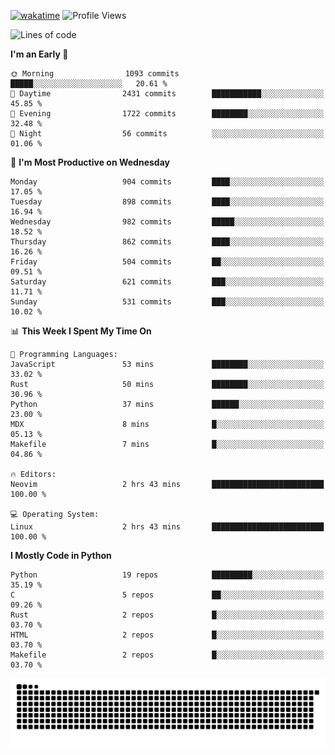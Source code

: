 [![wakatime](https://wakatime.com/badge/user/b920b284-3cde-4cd4-b72e-f7f22d050b16.svg)](https://wakatime.com/@b920b284-3cde-4cd4-b72e-f7f22d050b16)
![Profile Views](http://img.shields.io/badge/Profile%20Views-4586-blue)
<!--START_SECTION:waka-->
![Lines of code](https://img.shields.io/badge/From%20Hello%20World%20I%27ve%20Written-5.2%20million%20lines%20of%20code-blue)

**I'm an Early 🐤** 

```text
🌞 Morning                1093 commits        █████░░░░░░░░░░░░░░░░░░░░   20.61 % 
🌆 Daytime                2431 commits        ███████████░░░░░░░░░░░░░░   45.85 % 
🌃 Evening                1722 commits        ████████░░░░░░░░░░░░░░░░░   32.48 % 
🌙 Night                  56 commits          ░░░░░░░░░░░░░░░░░░░░░░░░░   01.06 % 
```
📅 **I'm Most Productive on Wednesday** 

```text
Monday                   904 commits         ████░░░░░░░░░░░░░░░░░░░░░   17.05 % 
Tuesday                  898 commits         ████░░░░░░░░░░░░░░░░░░░░░   16.94 % 
Wednesday                982 commits         █████░░░░░░░░░░░░░░░░░░░░   18.52 % 
Thursday                 862 commits         ████░░░░░░░░░░░░░░░░░░░░░   16.26 % 
Friday                   504 commits         ██░░░░░░░░░░░░░░░░░░░░░░░   09.51 % 
Saturday                 621 commits         ███░░░░░░░░░░░░░░░░░░░░░░   11.71 % 
Sunday                   531 commits         ███░░░░░░░░░░░░░░░░░░░░░░   10.02 % 
```


📊 **This Week I Spent My Time On** 

```text
💬 Programming Languages: 
JavaScript               53 mins             ████████░░░░░░░░░░░░░░░░░   33.02 % 
Rust                     50 mins             ████████░░░░░░░░░░░░░░░░░   30.96 % 
Python                   37 mins             ██████░░░░░░░░░░░░░░░░░░░   23.00 % 
MDX                      8 mins              █░░░░░░░░░░░░░░░░░░░░░░░░   05.13 % 
Makefile                 7 mins              █░░░░░░░░░░░░░░░░░░░░░░░░   04.86 % 

🔥 Editors: 
Neovim                   2 hrs 43 mins       █████████████████████████   100.00 % 

💻 Operating System: 
Linux                    2 hrs 43 mins       █████████████████████████   100.00 % 
```

**I Mostly Code in Python** 

```text
Python                   19 repos            █████████░░░░░░░░░░░░░░░░   35.19 % 
C                        5 repos             ██░░░░░░░░░░░░░░░░░░░░░░░   09.26 % 
Rust                     2 repos             █░░░░░░░░░░░░░░░░░░░░░░░░   03.70 % 
HTML                     2 repos             █░░░░░░░░░░░░░░░░░░░░░░░░   03.70 % 
Makefile                 2 repos             █░░░░░░░░░░░░░░░░░░░░░░░░   03.70 % 
```




<!--END_SECTION:waka-->
![Snake animation](https://raw.githubusercontent.com/timmypidashev/timmypidashev/main/commits.svg)
